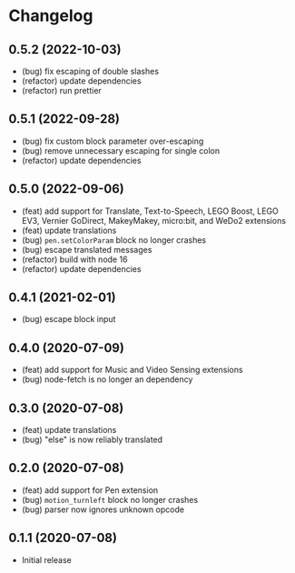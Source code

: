 # Changelog
## 0.5.2 (2022-10-03)
- (bug) fix escaping of double slashes
- (refactor) update dependencies
- (refactor) run prettier

## 0.5.1 (2022-09-28)
- (bug) fix custom block parameter over-escaping
- (bug) remove unnecessary escaping for single colon
- (refactor) update dependencies

## 0.5.0 (2022-09-06)
- (feat) add support for Translate, Text-to-Speech, LEGO Boost, LEGO EV3, Vernier GoDirect, MakeyMakey, micro:bit, and WeDo2 extensions
- (feat) update translations
- (bug) `pen.setColorParam` block no longer crashes
- (bug) escape translated messages
- (refactor) build with node 16
- (refactor) update dependencies

## 0.4.1 (2021-02-01)
- (bug) escape block input

## 0.4.0 (2020-07-09)
- (feat) add support for Music and Video Sensing extensions
- (bug) node-fetch is no longer an dependency

## 0.3.0 (2020-07-08)
- (feat) update translations
- (bug) "else" is now reliably translated

## 0.2.0 (2020-07-08)
- (feat) add support for Pen extension
- (bug) `motion_turnleft` block no longer crashes
- (bug) parser now ignores unknown opcode

## 0.1.1 (2020-07-08)
- Initial release
